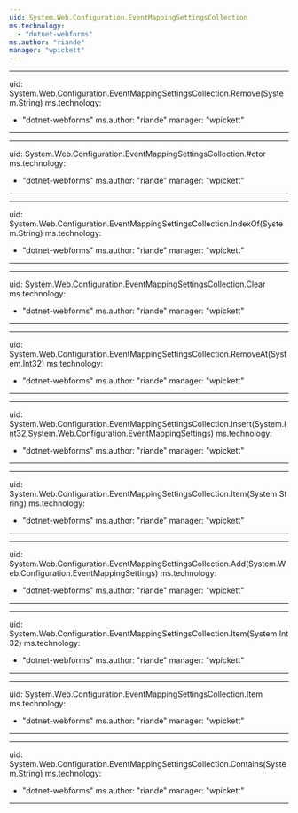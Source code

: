 ```yaml
---
uid: System.Web.Configuration.EventMappingSettingsCollection
ms.technology: 
  - "dotnet-webforms"
ms.author: "riande"
manager: "wpickett"
---
```


---
uid: System.Web.Configuration.EventMappingSettingsCollection.Remove(System.String)
ms.technology: 
  - "dotnet-webforms"
ms.author: "riande"
manager: "wpickett"
---

---
uid: System.Web.Configuration.EventMappingSettingsCollection.#ctor
ms.technology: 
  - "dotnet-webforms"
ms.author: "riande"
manager: "wpickett"
---

---
uid: System.Web.Configuration.EventMappingSettingsCollection.IndexOf(System.String)
ms.technology: 
  - "dotnet-webforms"
ms.author: "riande"
manager: "wpickett"
---

---
uid: System.Web.Configuration.EventMappingSettingsCollection.Clear
ms.technology: 
  - "dotnet-webforms"
ms.author: "riande"
manager: "wpickett"
---

---
uid: System.Web.Configuration.EventMappingSettingsCollection.RemoveAt(System.Int32)
ms.technology: 
  - "dotnet-webforms"
ms.author: "riande"
manager: "wpickett"
---

---
uid: System.Web.Configuration.EventMappingSettingsCollection.Insert(System.Int32,System.Web.Configuration.EventMappingSettings)
ms.technology: 
  - "dotnet-webforms"
ms.author: "riande"
manager: "wpickett"
---

---
uid: System.Web.Configuration.EventMappingSettingsCollection.Item(System.String)
ms.technology: 
  - "dotnet-webforms"
ms.author: "riande"
manager: "wpickett"
---

---
uid: System.Web.Configuration.EventMappingSettingsCollection.Add(System.Web.Configuration.EventMappingSettings)
ms.technology: 
  - "dotnet-webforms"
ms.author: "riande"
manager: "wpickett"
---

---
uid: System.Web.Configuration.EventMappingSettingsCollection.Item(System.Int32)
ms.technology: 
  - "dotnet-webforms"
ms.author: "riande"
manager: "wpickett"
---

---
uid: System.Web.Configuration.EventMappingSettingsCollection.Item
ms.technology: 
  - "dotnet-webforms"
ms.author: "riande"
manager: "wpickett"
---

---
uid: System.Web.Configuration.EventMappingSettingsCollection.Contains(System.String)
ms.technology: 
  - "dotnet-webforms"
ms.author: "riande"
manager: "wpickett"
---
